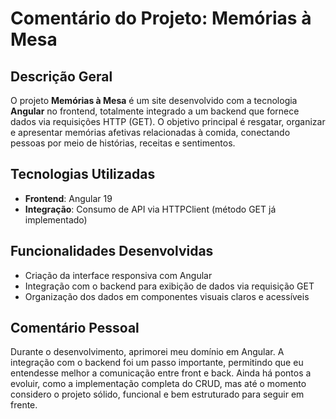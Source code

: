 # Comentário do Projeto: Memórias à Mesa

## Descrição Geral

O projeto **Memórias à Mesa** é um site desenvolvido com a tecnologia **Angular** no frontend, totalmente integrado a um backend que fornece dados via requisições HTTP (GET). O objetivo principal é resgatar, organizar e apresentar memórias afetivas relacionadas à comida, conectando pessoas por meio de histórias, receitas e sentimentos.

## Tecnologias Utilizadas

- **Frontend**: Angular 19
- **Integração**: Consumo de API via HTTPClient (método GET já implementado)

## Funcionalidades Desenvolvidas

- Criação da interface responsiva com Angular
- Integração com o backend para exibição de dados via requisição GET
- Organização dos dados em componentes visuais claros e acessíveis

## Comentário Pessoal

Durante o desenvolvimento, aprimorei meu domínio em Angular. A integração com o backend foi um passo importante, permitindo que eu entendesse melhor a comunicação entre front e back. Ainda há pontos a evoluir, como a implementação completa do CRUD, mas até o momento considero o projeto sólido, funcional e bem estruturado para seguir em frente.


